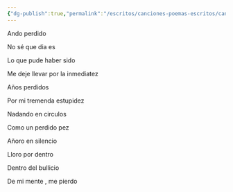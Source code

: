 ```yaml
---
{"dg-publish":true,"permalink":"/escritos/canciones-poemas-escritos/canciones-poemas-escritos/perdido/"}
---
```


Ando perdido

No sé que dia es

Lo que pude haber sido

Me deje llevar por la inmediatez

  

Años perdidos

Por mi tremenda estupidez

Nadando en circulos

Como un perdido pez

  

Añoro en silencio

Lloro por dentro

Dentro del bullicio

De mi mente , me pierdo